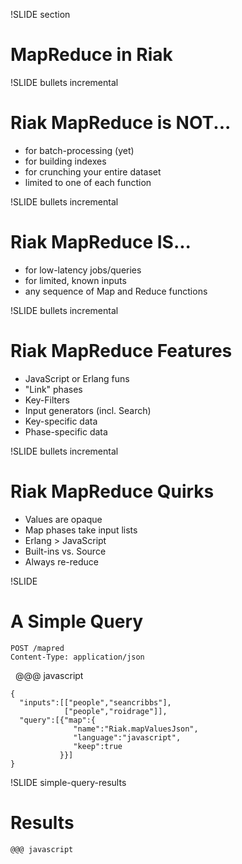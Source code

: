 !SLIDE section
# MapReduce in Riak

!SLIDE bullets incremental
# Riak MapReduce is NOT...

* for batch-processing (yet)
* for building indexes
* for crunching your entire dataset
* limited to one of each function

!SLIDE bullets incremental
# Riak MapReduce IS...

* for low-latency jobs/queries
* for limited, known inputs
* any sequence of Map and Reduce functions

!SLIDE bullets incremental
# Riak MapReduce Features

* JavaScript or Erlang funs
* "Link" phases
* Key-Filters
* Input generators (incl. Search)
* Key-specific data
* Phase-specific data

!SLIDE bullets incremental
# Riak MapReduce Quirks

* Values are opaque
* Map phases take input lists
* Erlang > JavaScript
* Built-ins vs. Source
* Always re-reduce

!SLIDE
# A Simple Query

    POST /mapred
    Content-Type: application/json

&nbsp;
    @@@ javascript

    {
      "inputs":[["people","seancribbs"],
                ["people","roidrage"]],
      "query":[{"map":{
                  "name":"Riak.mapValuesJson",
                  "language":"javascript",
                  "keep":true
               }}]
    }

!SLIDE simple-query-results
# Results
<script type="text/javascript">
(function($){
  $('.simple-query-results').bind('showoff:show',function(){
    var $code = $(this).find('code');
    var job = {
      "inputs":[["people","seancribbs"],
                ["people","roidrage"]],
      "query":[{"map":{
                  "name":"Riak.mapValuesJson",
                  "language":"javascript",
                  "keep":true
               }}]
    };
    /* $.ajax({
      url: '/mapred',
      type: 'POST',
      data: JSON.stringify(job),
      success: function(req){
        $code.text(JSON.stringify(JSON.parse(req.responseText), null,"  "));
        sh_highlightElement($code.parent(), sh_languages['javascript']);
      }
    }); */
  });
})(jQuery);
</script>

    @@@ javascript

